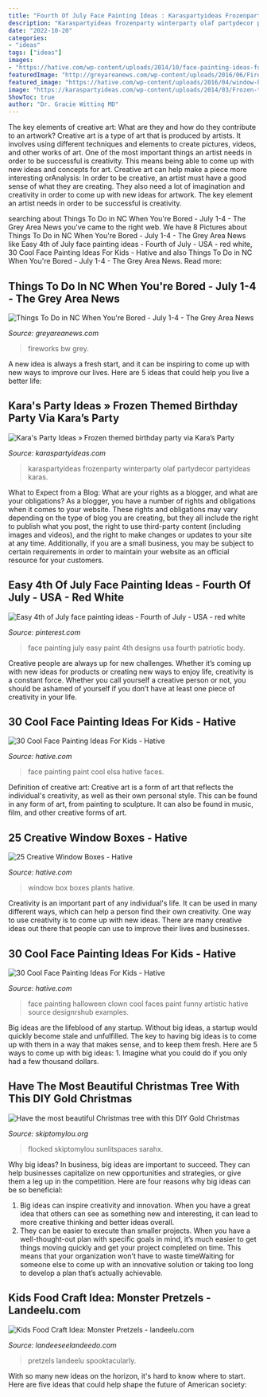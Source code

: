 ```yaml
---
title: "Fourth Of July Face Painting Ideas : Karaspartyideas Frozenparty Winterparty Olaf Partydecor Partyideas Karas"
description: "Karaspartyideas frozenparty winterparty olaf partydecor partyideas karas"
date: "2022-10-20"
categories:
- "ideas"
tags: ["ideas"]
images:
- "https://hative.com/wp-content/uploads/2014/10/face-painting-ideas-for-kids/10-elsa-face-paint.jpg"
featuredImage: "http://greyareanews.com/wp-content/uploads/2016/06/Fireworks-A-070515-bw.jpg"
featured_image: "https://hative.com/wp-content/uploads/2016/04/window-box/20-window-box-ideas.jpg"
image: "https://karaspartyideas.com/wp-content/uploads/2014/03/Frozen-themed-birthday-party-via-Karas-Party-Ideas-KarasPartyIdeas.com-frozenparty-Disney_-15.jpg"
ShowToc: true
author: "Dr. Gracie Witting MD"
---
```



The key elements of creative art: What are they and how do they contribute to an artwork?
Creative art is a type of art that is produced by artists. It involves using different techniques and elements to create pictures, videos, and other works of art. One of the most important things an artist needs in order to be successful is creativity. This means being able to come up with new ideas and concepts for art. Creative art can help make a piece more interesting orAnalysis: In order to be creative, an artist must have a good sense of what they are creating. They also need a lot of imagination and creativity in order to come up with new ideas for artwork. The key element an artist needs in order to be successful is creativity.

	

		
searching about Things To Do in NC When You&#039;re Bored - July 1-4 - The Grey Area News you've came to the right web. We have 8 Pictures about Things To Do in NC When You&#039;re Bored - July 1-4 - The Grey Area News like Easy 4th of July face painting ideas - Fourth of July - USA - red white, 30 Cool Face Painting Ideas For Kids - Hative and also Things To Do in NC When You&#039;re Bored - July 1-4 - The Grey Area News. Read more:
		
    
## Things To Do In NC When You&#039;re Bored - July 1-4 - The Grey Area News

<img loading=lazy src="http://greyareanews.com/wp-content/uploads/2016/06/Fireworks-A-070515-bw.jpg" onerror="this.onerror=null;this.src='https://tse3.mm.bing.net/th?id=OIP.XW-iIn3kE812U-XsEes1xgHaKB&amp;pid=15.1';" alt="Things To Do in NC When You&#039;re Bored - July 1-4 - The Grey Area News">

_Source: greyareanews.com_

>fireworks bw grey. 

	

A new idea is always a fresh start, and it can be inspiring to come up with new ways to improve our lives. Here are 5 ideas that could help you live a better life: 

    
## Kara&#039;s Party Ideas » Frozen Themed Birthday Party Via Kara’s Party

<img loading=lazy src="https://karaspartyideas.com/wp-content/uploads/2014/03/Frozen-themed-birthday-party-via-Karas-Party-Ideas-KarasPartyIdeas.com-frozenparty-Disney_-15.jpg" onerror="this.onerror=null;this.src='https://tse4.mm.bing.net/th?id=OIP.A-2BY_AKNSP37IRtkESzeAHaLG&amp;pid=15.1';" alt="Kara&#039;s Party Ideas » Frozen themed birthday party via Kara’s Party">

_Source: karaspartyideas.com_

>karaspartyideas frozenparty winterparty olaf partydecor partyideas karas. 

	

What to Expect from a Blog: What are your rights as a blogger, and what are your obligations?
As a blogger, you have a number of rights and obligations when it comes to your website. These rights and obligations may vary depending on the type of blog you are creating, but they all include the right to publish what you post, the right to use third-party content (including images and videos), and the right to make changes or updates to your site at any time. Additionally, if you are a small business, you may be subject to certain requirements in order to maintain your website as an official resource for your customers.

    
## Easy 4th Of July Face Painting Ideas - Fourth Of July - USA - Red White

<img loading=lazy src="https://i.pinimg.com/736x/77/4e/1a/774e1a792872aa0d0dd80ac36fc091df.jpg" onerror="this.onerror=null;this.src='https://tse2.mm.bing.net/th?id=OIP.RU5d5wPIbOQex9FhCeIF1gHaLH&amp;pid=15.1';" alt="Easy 4th of July face painting ideas - Fourth of July - USA - red white">

_Source: pinterest.com_

>face painting july easy paint 4th designs usa fourth patriotic body. 

	

Creative people are always up for new challenges. Whether it’s coming up with new ideas for products or creating new ways to enjoy life, creativity is a constant force. Whether you call yourself a creative person or not, you should be ashamed of yourself if you don’t have at least one piece of creativity in your life.

    
## 30 Cool Face Painting Ideas For Kids - Hative

<img loading=lazy src="https://hative.com/wp-content/uploads/2014/10/face-painting-ideas-for-kids/10-elsa-face-paint.jpg" onerror="this.onerror=null;this.src='https://tse2.mm.bing.net/th?id=OIP.gbmaJxLd1yOyBye_s-upuwHaJ4&amp;pid=15.1';" alt="30 Cool Face Painting Ideas For Kids - Hative">

_Source: hative.com_

>face painting paint cool elsa hative faces. 

	

Definition of creative art:
Creative art is a form of art that reflects the individual's creativity, as well as their own personal style. This can be found in any form of art, from painting to sculpture. It can also be found in music, film, and other creative forms of art.

    
## 25 Creative Window Boxes - Hative

<img loading=lazy src="https://hative.com/wp-content/uploads/2016/04/window-box/20-window-box-ideas.jpg" onerror="this.onerror=null;this.src='https://tse2.mm.bing.net/th?id=OIP.HxNLMjiSviqIMhLcVJJ0qAHaK0&amp;pid=15.1';" alt="25 Creative Window Boxes - Hative">

_Source: hative.com_

>window box boxes plants hative. 

	

Creativity is an important part of any individual's life. It can be used in many different ways, which can help a person find their own creativity. One way to use creativity is to come up with new ideas. There are many creative ideas out there that people can use to improve their lives and businesses.

    
## 30 Cool Face Painting Ideas For Kids - Hative

<img loading=lazy src="https://hative.com/wp-content/uploads/2014/10/face-painting-ideas-for-kids/27-girl-clown.jpg" onerror="this.onerror=null;this.src='https://tse2.mm.bing.net/th?id=OIP.acyPG6HjGUhjH3MIOor1LAHaIF&amp;pid=15.1';" alt="30 Cool Face Painting Ideas For Kids - Hative">

_Source: hative.com_

>face painting halloween clown cool faces paint funny artistic hative source designrshub examples. 

	

Big ideas are the lifeblood of any startup. Without big ideas, a startup would quickly become stale and unfulfilled. The key to having big ideas is to come up with them in a way that makes sense, and to keep them fresh. Here are 5 ways to come up with big ideas: 1. Imagine what you could do if you only had a few thousand dollars.

    
## Have The Most Beautiful Christmas Tree With This DIY Gold Christmas

<img loading=lazy src="https://www.skiptomylou.org/wp-content/uploads/2014/11/bella-spray-painting-christmas-tree-gold-1.jpg" onerror="this.onerror=null;this.src='https://tse4.mm.bing.net/th?id=OIP.8hDaXa_mMAWKnbMzb6Qr4AHaKm&amp;pid=15.1';" alt="Have the most beautiful Christmas tree with this DIY Gold Christmas">

_Source: skiptomylou.org_

>flocked skiptomylou sunlitspaces sarahx. 

	

Why big ideas?
In business, big ideas are important to succeed. They can help businesses capitalize on new opportunities and strategies, or give them a leg up in the competition. Here are four reasons why big ideas can be so beneficial: 
1) Big ideas can inspire creativity and innovation. When you have a great idea that others can see as something new and interesting, it can lead to more creative thinking and better ideas overall. 
2) They can be easier to execute than smaller projects. When you have a well-thought-out plan with specific goals in mind, it’s much easier to get things moving quickly and get your project completed on time. This means that your organization won’t have to waste timeWaiting for someone else to come up with an innovative solution or taking too long to develop a plan that’s actually achievable.

    
## Kids Food Craft Idea: Monster Pretzels - Landeelu.com

<img loading=lazy src="https://www.landeeseelandeedo.com/wp-content/uploads/2014/09/Monster-Pretzels-Food-Craft-for-Kids.jpg" onerror="this.onerror=null;this.src='https://tse3.mm.bing.net/th?id=OIP.2aE_qspZHC549pvDTRmZVQHaLH&amp;pid=15.1';" alt="Kids Food Craft Idea: Monster Pretzels - landeelu.com">

_Source: landeeseelandeedo.com_

>pretzels landeelu spooktacularly. 

	

With so many new ideas on the horizon, it's hard to know where to start. Here are five ideas that could help shape the future of American society: 

